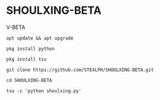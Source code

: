 # SHOULXING-BETA
V-BETA
```
apt update && apt upgrade
```
```
pkg install python
```
```
pkg install tsu
```
```
git clone https://github.com/STE4LPH/SHOULXING-BETA.git
```
```
cd SHOULXING-BETA
```
```
tsu -c 'python shoulxing.py'
```
